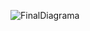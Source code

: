 ![FinalDiagrama](https://github.com/JuanDi1809/Proyecto-final/assets/91294233/15c04d65-988a-4d19-ab86-00ee17793ef5)
